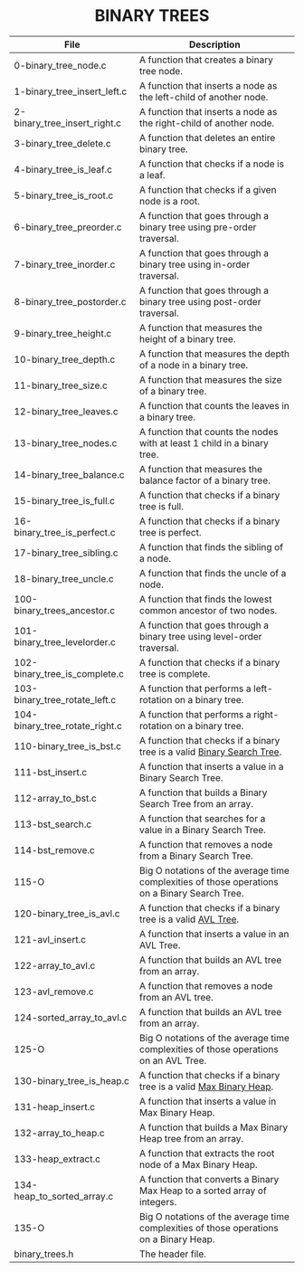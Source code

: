 <h1 align="center">BINARY TREES</h1>


|File|Description|
|---|---|
|0-binary_tree_node.c|A function that creates a binary tree node.|
|1-binary_tree_insert_left.c|A function that inserts a node as the left-child of another node.|
|2-binary_tree_insert_right.c|A function that inserts a node as the right-child of another node.|
|3-binary_tree_delete.c|A function that deletes an entire binary tree.|
|4-binary_tree_is_leaf.c|A function that checks if a node is a leaf.|
|5-binary_tree_is_root.c|A function that checks if a given node is a root.|
|6-binary_tree_preorder.c|A function that goes through a binary tree using pre-order traversal.|
|7-binary_tree_inorder.c|A function that goes through a binary tree using in-order traversal.|
|8-binary_tree_postorder.c|A function that goes through a binary tree using post-order traversal.|
|9-binary_tree_height.c|A function that measures the height of a binary tree.|
|10-binary_tree_depth.c|A function that measures the depth of a node in a binary tree.|
|11-binary_tree_size.c|A function that measures the size of a binary tree.|
|12-binary_tree_leaves.c|A function that counts the leaves in a binary tree.|
|13-binary_tree_nodes.c|A function that counts the nodes with at least 1 child in a binary tree.|
|14-binary_tree_balance.c|A function that measures the balance factor of a binary tree.|
|15-binary_tree_is_full.c|A function that checks if a binary tree is full.|
|16-binary_tree_is_perfect.c|A function that checks if a binary tree is perfect.|
|17-binary_tree_sibling.c|A function that finds the sibling of a node.|
|18-binary_tree_uncle.c|A function that finds the uncle of a node.|
|100-binary_trees_ancestor.c|A function that finds the lowest common ancestor of two nodes.|
|101-binary_tree_levelorder.c|A function that goes through a binary tree using level-order traversal.|
|102-binary_tree_is_complete.c|A function that checks if a binary tree is complete.|
|103-binary_tree_rotate_left.c|A function that performs a left-rotation on a binary tree.|
|104-binary_tree_rotate_right.c|A function that performs a right-rotation on a binary tree.|
|110-binary_tree_is_bst.c|A function that checks if a binary tree is a valid <a href="">Binary Search Tree</a>.|
|111-bst_insert.c|A function that inserts a value in a Binary Search Tree.|
|112-array_to_bst.c|A function that builds a Binary Search Tree from an array.|
|113-bst_search.c|A function that searches for a value in a Binary Search Tree.|
|114-bst_remove.c|A function that removes a node from a Binary Search Tree.|
|115-O|Big O notations of the average time complexities of those operations on a Binary Search Tree.|
|120-binary_tree_is_avl.c|A function that checks if a binary tree is a valid <a href="https://en.wikipedia.org/wiki/AVL_tree">AVL Tree</a>.|
|121-avl_insert.c|A function that inserts a value in an AVL Tree.|
|122-array_to_avl.c|A function that builds an AVL tree from an array.|
|123-avl_remove.c|A function that removes a node from an AVL tree.|
|124-sorted_array_to_avl.c|A function that builds an AVL tree from an array.|
|125-O|Big O notations of the average time complexities of those operations on an AVL Tree.|
|130-binary_tree_is_heap.c|A function that checks if a binary tree is a valid <a href="https://en.wikipedia.org/wiki/Binary_heap">Max Binary Heap</a>.|
|131-heap_insert.c|A function that inserts a value in Max Binary Heap.|
|132-array_to_heap.c|A function that builds a Max Binary Heap tree from an array.|
|133-heap_extract.c|A function that extracts the root node of a Max Binary Heap.|
|134-heap_to_sorted_array.c|A function that converts a Binary Max Heap to a sorted array of integers.|
|135-O|Big O notations of the average time complexities of those operations on a Binary Heap.|
|binary_trees.h|The header file.|
